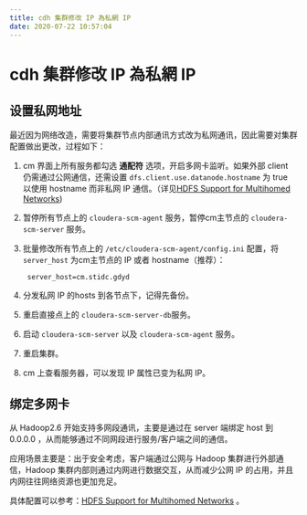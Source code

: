 ```yaml
---
title: cdh 集群修改 IP 為私網 IP
date: 2020-07-22 10:57:04
---
```

# cdh 集群修改 IP 為私網 IP

## 设置私网地址

最近因为网络改造，需要将集群节点内部通讯方式改为私网通讯，因此需要对集群配置做出更改，过程如下：

1. cm 界面上所有服务都勾选 **通配符** 选项，开启多网卡监听。如果外部 client 仍需通过公网通信，还需设置 `dfs.client.use.datanode.hostname` 为 true 以使用 hostname 而非私网 IP 通信。（详见[HDFS Support for Multihomed Networks](https://hadoop.apache.org/docs/r2.6.0/hadoop-project-dist/hadoop-hdfs/HdfsMultihoming.html)\)

2. 暂停所有节点上的 `cloudera-scm-agent` 服务，暂停cm主节点的 `cloudera-scm-server` 服务。

3. 批量修改所有节点上的 `/etc/cloudera-scm-agent/config.ini` 配置，将 `server_host` 为cm主节点的 IP 或者 hostname（推荐）：

   ```vim
    server_host=cm.stidc.gdyd
   ```

4. 分发私网 IP 的hosts 到各节点下，记得先备份。

5. 重启直接点上的 `cloudera-scm-server-db`服务。

6. 启动 `cloudera-scm-server` 以及 `cloudera-scm-agent` 服务。

7. 重启集群。

8. cm 上查看服务器，可以发现 IP 属性已变为私网 IP。

## 绑定多网卡

从 Hadoop2.6 开始支持多网段通讯，主要是通过在 server 端绑定 host 到 0.0.0.0 ，从而能够通过不同网段进行服务/客户端之间的通信。

应用场景主要是：出于安全考虑，客户端通过公网与 Hadoop 集群进行外部通信，Hadoop 集群内部则通过内网进行数据交互，从而减少公网 IP 的占用，并且内网往往网络资源也更加充足。

具体配置可以参考：[HDFS Support for Multihomed Networks](https://hadoop.apache.org/docs/r2.6.0/hadoop-project-dist/hadoop-hdfs/HdfsMultihoming.html) 。

